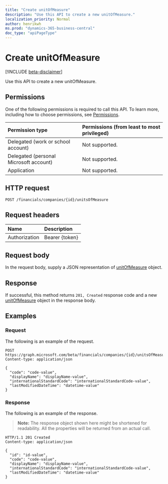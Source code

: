 ```yaml
---
title: "Create unitOfMeasure"
description: "Use this API to create a new unitOfMeasure."
localization_priority: Normal
author: henrikwh
ms.prod: "dynamics-365-business-central"
doc_type: "apiPageType"
---
```


# Create unitOfMeasure

[!INCLUDE [beta-disclaimer](../../includes/beta-disclaimer.md)]

Use this API to create a new unitOfMeasure.

## Permissions

One of the following permissions is required to call this API. To learn more, including how to choose permissions, see [Permissions](/graph/permissions-reference).

| Permission type                        | Permissions (from least to most privileged) |
|:---------------------------------------|:--------------------------------------------|
| Delegated (work or school account)     | Not supported. |
| Delegated (personal Microsoft account) | Not supported. |
| Application                            | Not supported. |

## HTTP request

<!-- { "blockType": "ignored" } -->

```http
POST /financials/companies/{id}/unitsOfMeasure
```

## Request headers

| Name          | Description   |
|:--------------|:--------------|
| Authorization | Bearer {token} |

## Request body

In the request body, supply a JSON representation of [unitOfMeasure](../resources/dynamics-unitofmeasure.md) object.

## Response

If successful, this method returns `201, Created` response code and a new [unitOfMeasure](../resources/dynamics-unitofmeasure.md) object in the response body.

## Examples

### Request

The following is an example of the request.
<!-- {
  "blockType": "request",
  "name": "create_unitofmeasure_from_company"
}-->

```http
POST https://graph.microsoft.com/beta/financials/companies/{id}/unitsOfMeasure
Content-type: application/json

{
  "code": "code-value",
  "displayName": "displayName-value",
  "internationalStandardCode": "internationalStandardCode-value",
  "lastModifiedDateTime": "datetime-value"
}
```

### Response

The following is an example of the response.

> **Note:** The response object shown here might be shortened for readability. All the properties will be returned from an actual call.

<!-- {
  "blockType": "response",
  "truncated": true,
  "@odata.type": "microsoft.graph.unitOfMeasure"
} -->

```http
HTTP/1.1 201 Created
Content-type: application/json

{
  "id": "id-value",
  "code": "code-value",
  "displayName": "displayName-value",
  "internationalStandardCode": "internationalStandardCode-value",
  "lastModifiedDateTime": "datetime-value"
}
```

<!-- uuid: 16cd6b66-4b1a-43a1-adaf-3a886856ed98
2019-02-04 14:57:30 UTC -->
<!-- {
  "type": "#page.annotation",
  "description": "Create unitOfMeasure",
  "keywords": "",
  "section": "documentation",
  "tocPath": ""
}-->